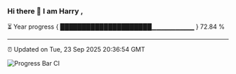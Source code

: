 ### Hi there 👋 I am Harry , 

⏳ Year progress { █████████████████████▁▁▁▁▁▁▁▁▁ } 72.84 %

---

⏰ Updated on Tue, 23 Sep 2025 20:36:54 GMT

![Progress Bar CI](https://github.com/duykhang68/duykhang68/workflows/Progress%20Bar%20CI/badge.svg)

